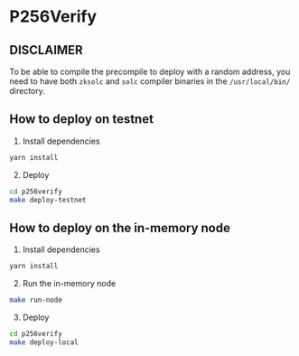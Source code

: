 # P256Verify

## DISCLAIMER

To be able to compile the precompile to deploy with a random address, you need to have both `zksolc` and `solc` compiler binaries in the `/usr/local/bin/` directory.

## How to deploy on testnet

1. Install dependencies

```bash
yarn install
```

2. Deploy

```bash
cd p256verify
make deploy-testnet
```

## How to deploy on the in-memory node

1. Install dependencies

```bash
yarn install
```

2. Run the in-memory node

```bash
make run-node
```

3. Deploy

```bash
cd p256verify
make deploy-local
```
